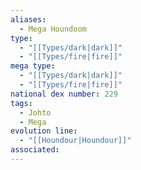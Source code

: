 ```yaml
---
aliases:
  - Mega Houndoom
type:
  - "[[Types/dark|dark]]"
  - "[[Types/fire|fire]]"
mega type:
  - "[[Types/dark|dark]]"
  - "[[Types/fire|fire]]"
national dex number: 229
tags:
  - Johto
  - Mega
evolution line:
  - "[[Houndour|Houndour]]"
associated: 
---
```

